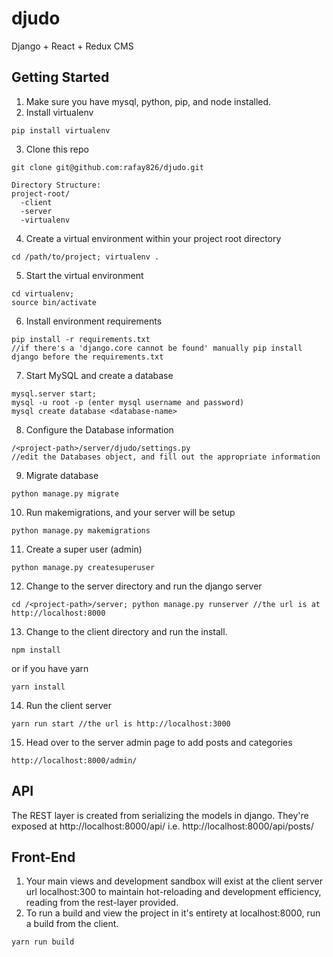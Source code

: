 # djudo
Django + React + Redux CMS

## Getting Started
1. Make sure you have mysql, python, pip, and node installed.
2. Install virtualenv
```
pip install virtualenv
```
3. Clone this repo
```
git clone git@github.com:rafay826/djudo.git
```
```
Directory Structure:
project-root/
  -client
  -server
  -virtualenv
```
4. Create a virtual environment within your project root directory
```
cd /path/to/project; virtualenv .
```
5. Start the virtual environment
```
cd virtualenv;
source bin/activate
```
6. Install environment requirements
```
pip install -r requirements.txt
//if there's a 'django.core cannot be found' manually pip install django before the requirements.txt
```
7. Start MySQL and create a database
```
mysql.server start;
mysql -u root -p (enter mysql username and password)
mysql create database <database-name>
```
8. Configure the Database information
```
/<project-path>/server/djudo/settings.py
//edit the Databases object, and fill out the appropriate information
```
9. Migrate database
```
python manage.py migrate
```
10. Run makemigrations, and your server will be setup
```
python manage.py makemigrations
```
11. Create a super user (admin)
```
python manage.py createsuperuser
```
12. Change to the server directory and run the django server
```
cd /<project-path>/server; python manage.py runserver //the url is at http://localhost:8000
```
13. Change to the client directory and run the install.
```
npm install
```
or if you have yarn
```
yarn install
```
14. Run the client server
```
yarn run start //the url is http://localhost:3000
```
15. Head over to the server admin page to add posts and categories
```
http://localhost:8000/admin/
```

## API
The REST layer is created from serializing the models in django. They're exposed at http://localhost:8000/api/
i.e. http://localhost:8000/api/posts/

## Front-End
1. Your main views and development sandbox will exist at the client server url localhost:300 to maintain hot-reloading and development efficiency, reading from the rest-layer provided.
2. To run a build and view the project in it's entirety at localhost:8000, run a build from the client.
```
yarn run build
```

